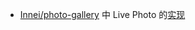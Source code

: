 - [Innei/photo-gallery](https://github.com/Innei/photo-gallery/) 中 Live Photo 的[实现](https://github.com/Innei/photo-gallery/blob/main/docs/LIVE_PHOTO_GUIDE.md)